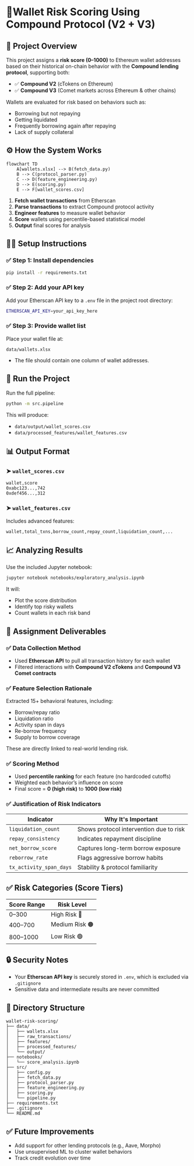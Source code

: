 # 📘Wallet Risk Scoring Using Compound Protocol (V2 + V3)

## 📌 Project Overview

This project assigns a **risk score (0–1000)** to Ethereum wallet addresses based on their historical on-chain behavior with the **Compound lending protocol**, supporting both:

- ✅ **Compound V2** (cTokens on Ethereum)
- ✅ **Compound V3** (Comet markets across Ethereum & other chains)

Wallets are evaluated for risk based on behaviors such as:
- Borrowing but not repaying
- Getting liquidated
- Frequently borrowing again after repaying
- Lack of supply collateral

## ⚙️ How the System Works

```mermaid
flowchart TD
    A[wallets.xlsx] --> B(fetch_data.py)
    B --> C(protocol_parser.py)
    C --> D(feature_engineering.py)
    D --> E(scoring.py)
    E --> F[wallet_scores.csv]
```

1. **Fetch wallet transactions** from Etherscan
2. **Parse transactions** to extract Compound protocol activity
3. **Engineer features** to measure wallet behavior
4. **Score** wallets using percentile-based statistical model
5. **Output** final scores for analysis

## 🧑‍💻 Setup Instructions

### ✅ Step 1: Install dependencies
```bash
pip install -r requirements.txt
```

### ✅ Step 2: Add your API key
Add your Etherscan API key to a `.env` file in the project root directory:
```bash
ETHERSCAN_API_KEY=your_api_key_here
```

### ✅ Step 3: Provide wallet list
Place your wallet file at:
```
data/wallets.xlsx
```
- The file should contain one column of wallet addresses.

## 🚀 Run the Project

Run the full pipeline:

```bash
python -m src.pipeline
```

This will produce:

- `data/output/wallet_scores.csv`
- `data/processed_features/wallet_features.csv`

## 📊 Output Format

### ➤ `wallet_scores.csv`
```csv
wallet,score
0xabc123...,742
0xdef456...,312
```

### ➤ `wallet_features.csv`
Includes advanced features:
```csv
wallet,total_txns,borrow_count,repay_count,liquidation_count,...
```

## 📈 Analyzing Results

Use the included Jupyter notebook:
```bash
jupyter notebook notebooks/exploratory_analysis.ipynb
```

It will:
- Plot the score distribution
- Identify top risky wallets
- Count wallets in each risk band

## 📘 Assignment Deliverables

### ✅ Data Collection Method
- Used **Etherscan API** to pull all transaction history for each wallet
- Filtered interactions with **Compound V2 cTokens** and **Compound V3 Comet contracts**

### ✅ Feature Selection Rationale
Extracted 15+ behavioral features, including:
- Borrow/repay ratio
- Liquidation ratio
- Activity span in days
- Re-borrow frequency
- Supply to borrow coverage

These are directly linked to real-world lending risk.

### ✅ Scoring Method
- Used **percentile ranking** for each feature (no hardcoded cutoffs)
- Weighted each behavior’s influence on score
- Final score = **0 (high risk)** to **1000 (low risk)**

### ✅ Justification of Risk Indicators
| Indicator | Why It's Important |
|-----------|---------------------|
| `liquidation_count` | Shows protocol intervention due to risk |
| `repay_consistency` | Indicates repayment discipline |
| `net_borrow_score` | Captures long-term borrow exposure |
| `reborrow_rate` | Flags aggressive borrow habits |
| `tx_activity_span_days` | Stability & protocol familiarity |

## ✅ Risk Categories (Score Tiers)

| Score Range | Risk Level    |
|-------------|---------------|
| 0–300       | High Risk 🔴   |
| 400–700     | Medium Risk 🟠 |
| 800–1000    | Low Risk 🟢    |

## 🔒 Security Notes

- Your **Etherscan API key** is securely stored in `.env`, which is excluded via `.gitignore`
- Sensitive data and intermediate results are never committed

## 📁 Directory Structure

```
wallet-risk-scoring/
├── data/
│   ├── wallets.xlsx
│   ├── raw_transactions/
│   ├── features/
│   ├── processed_features/
│   └── output/
├── notebooks/
│   └── score_analysis.ipynb
├── src/
│   ├── config.py
│   ├── fetch_data.py
│   ├── protocol_parser.py
│   ├── feature_engineering.py
│   ├── scoring.py
│   └── pipeline.py
├── requirements.txt
├── .gitignore
└── README.md
```

## ✅ Future Improvements

- Add support for other lending protocols (e.g., Aave, Morpho)
- Use unsupervised ML to cluster wallet behaviors
- Track credit evolution over time
